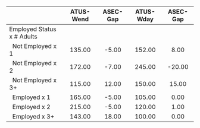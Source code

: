 
|                      |    ATUS-Wend |     ASEC-Gap |    ATUS-Wday |     ASEC-Gap |
| -------------------- | :----------: | :----------: | :----------: | :----------: |
| Employed Status x # Adults |              |              |              |              |
| &nbsp;&nbsp;Not Employed x 1 |       135.00 |        -5.00 |       152.00 |         8.00 |
| &nbsp;&nbsp;Not Employed x 2 |       172.00 |        -7.00 |       245.00 |       -20.00 |
| &nbsp;&nbsp;Not Employed x 3+ |       115.00 |        12.00 |       150.00 |        15.00 |
| &nbsp;&nbsp;Employed x 1 |       165.00 |        -5.00 |       105.00 |         0.00 |
| &nbsp;&nbsp;Employed x 2 |       215.00 |        -5.00 |       120.00 |         1.00 |
| &nbsp;&nbsp;Employed x 3+ |       143.00 |        18.00 |       100.00 |         0.00 |

